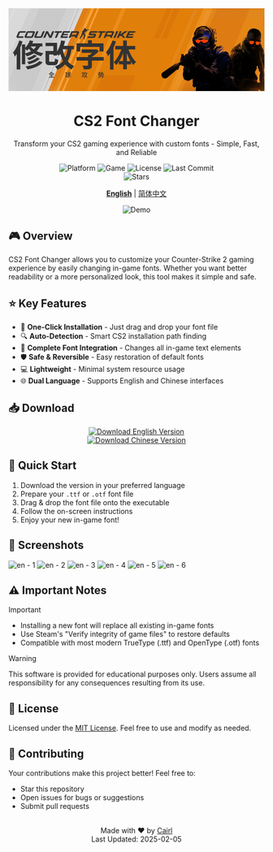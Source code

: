 <div align="center">
    <img src="/pic/banner.png" width="800" alt="CS2 Font Changer Banner">
    <h1>CS2 Font Changer</h1>
    <p>Transform your CS2 gaming experience with custom fonts - Simple, Fast, and Reliable</p>
    <p align="center">
        <img src="https://img.shields.io/badge/Platform-Windows-blue?style=flat-square&logo=windows" alt="Platform">
        <img src="https://img.shields.io/badge/Game-Counter--Strike%202-yellow?style=flat-square&logo=steam" alt="Game">
        <img src="https://img.shields.io/github/license/Cairl/CS2-Font-Changer?style=flat-square" alt="License">
        <img src="https://img.shields.io/github/last-commit/Cairl/CS2-Font-Changer?style=flat-square" alt="Last Commit">
        <br/>
        <img src="https://img.shields.io/github/stars/Cairl/CS2-Font-Changer?style=social" alt="Stars">
    </p>
    <p>
        <a href="/README.md"><strong>English</strong></a> | 
        <a href="/README-zh.md">简体中文</a>
    </p>
    <img src="/pic/demo.gif" alt="Demo" width="600">
</div>

## 🎮 Overview

CS2 Font Changer allows you to customize your Counter-Strike 2 gaming experience by easily changing in-game fonts. Whether you want better readability or a more personalized look, this tool makes it simple and safe.

## ⭐ Key Features

- 🎯 **One-Click Installation** - Just drag and drop your font file
- 🔍 **Auto-Detection** - Smart CS2 installation path finding
- 🎨 **Complete Font Integration** - Changes all in-game text elements
- 🛡️ **Safe & Reversible** - Easy restoration of default fonts
- 💻 **Lightweight** - Minimal system resource usage
- 🌐 **Dual Language** - Supports English and Chinese interfaces

## 📥 Download

<p align="center">
    <a href="https://github.com/Cairl/CS2-Font-Changer/releases/latest/download/en_US.exe">
        <img src="https://img.shields.io/badge/Download-English%20Version-blue?style=for-the-badge&logo=windows" alt="Download English Version">
    </a>
    <br/>
    <a href="https://github.com/Cairl/CS2-Font-Changer/releases/latest/download/zh_CN.exe">
        <img src="https://img.shields.io/badge/Download-Chinese%20Version-red?style=for-the-badge&logo=windows" alt="Download Chinese Version">
    </a>
</p>

## 🚀 Quick Start

1. Download the version in your preferred language
2. Prepare your `.ttf` or `.otf` font file
3. Drag & drop the font file onto the executable
4. Follow the on-screen instructions
5. Enjoy your new in-game font!

## 📸 Screenshots

![en - 1](https://github.com/user-attachments/assets/cb28df40-cb87-4b0f-8f2c-9143fb253e6d)
![en - 2](https://github.com/user-attachments/assets/c377f364-09dc-4064-ae5b-37af5b8ba76f)
![en - 3](https://github.com/user-attachments/assets/cf36ee17-7f74-445f-b29d-790e98eb75a0)
![en - 4](https://github.com/user-attachments/assets/56ffc199-2a29-4c8c-92e9-db101d4b6bf7)
![en - 5](https://github.com/user-attachments/assets/2a3f0ca8-9d66-4b80-a35f-ab4e8a7405d3)
![en - 6](https://github.com/user-attachments/assets/e013f9dd-1e24-4d6a-a281-d79cba4aea72)

## ⚠️ Important Notes

> [!IMPORTANT]
> - Installing a new font will replace all existing in-game fonts
> - Use Steam's "Verify integrity of game files" to restore defaults
> - Compatible with most modern TrueType (.ttf) and OpenType (.otf) fonts

> [!WARNING]
> This software is provided for educational purposes only. Users assume all responsibility for any consequences resulting from its use.

## 📝 License

Licensed under the [MIT License](LICENSE). Feel free to use and modify as needed.

## 🤝 Contributing

Your contributions make this project better! Feel free to:
- Star this repository
- Open issues for bugs or suggestions
- Submit pull requests

<div align="center">
    <br/>
    Made with ❤️ by <a href="https://github.com/Cairl">Cairl</a>
    <br/>
    Last Updated: 2025-02-05
</div>
